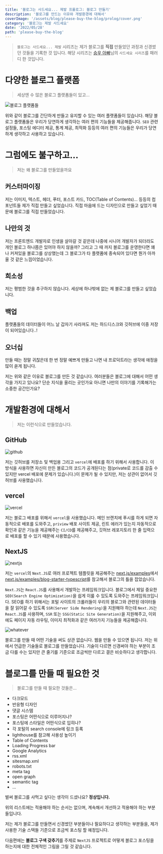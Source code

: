 ```yaml
---
title: '블로그는 사드세요... 제발 프롤로그: 블로그 만들기'
description: '블로그를 만드는 이유와 개발환경에 대해서'
coverImage: '/assets/blog/please-buy-the-blog/prolog/cover.png'
category: '블로그는 제발 사드세요'
date: '2022/05/28'
path: 'please-buy-the-blog'
---
```


> `블로그는 사드세요... 제발` 시리즈는 제가 블로그를 **직접** 만들었던 과정과 신경썼던 것들을 기록한 것 입니다. 해당 시리즈는 [승우 아빠](https://www.youtube.com/c/%EC%8A%B9%EC%9A%B0%EC%95%84%EB%B9%A0)님의 `사드세요 시리즈`를 패러디 한 것입니다.

# 다양한 블로그 플랫폼

> 세상엔 수 많은 블로그 플랫폼들이 있고...

![블로그 플랫폼들](/assets/blog/please-buy-the-blog/prolog/5.png)

위와 같이 블로그를 간단하게 만들고 유지할 수 있는 여러 플랫폼들이 있습니다.
해당 블로그 플랫폼들은 우리가 당연하게 생각하는 여러 편의 기능들을 제공해줍니다.
`SEO` 관련 설정들, 포스팅 에디터 제공, 통계 제공, 최적화 등등의 여러 편의 기능들은 우리가 당연하게 생각하고 사용하고 있습니다.


# 그럼에도 불구하고...

> 저는 왜 블로그를 만들었을까요

## 커스터마이징

저는 이미지, 텍스트, 헤더, 푸터, 포스트 카드, TOC(Table of Contents)... 등등의 컴포넌트들 제가 직접 만들고 싶었습니다. 직접 마음에 드는 디자인으로 만들고 싶었기 때문에 블로그를 직접 만들었습니다.

## 나만의 것

저는 프론트엔드 개발자로 인생을 살아갈 것 같은데 나중에 시니어 개발자가 되더라도 개인 블로그 하나쯤은 있어야 하지 않을까? 그리고 그 때 까지 블로그를 운영한다면 꽤나 커져있을 블로그를 상상했는데 그 블로그가 타 플랫폼에 종속되어 있다면 뭔가 아까울 것 같은 느낌이었습니다.

## 희소성

저는 평범한 것을 추구하지 않습니다. 세상에 하나밖에 없는 제 블로그를 만들고 싶었습니다.

## 백업

플랫폼들의 데이터들이 어느 날 갑자기 사라져도 저는 하드디스크와 깃허브에 이중 저장이 되어있습니다..!

## 오너십

만들 때는 정말 귀찮은데 한 번 정말 예쁘게 만들고 나면 내 프로덕트라는 생각에 애정을 많이 쏟게 됩니다.

저는 위와 같은 이유로 블로그를 만든 것 같습니다. 여러분들은 블로그에 대해서 어떤 생각을 가지고 있나요? 단순 지식을 올리는 곳인가요 아니면 나만의 이야기를 기록해가는 소중한 공간인가요?

# 개발환경에 대해서

> 저는 이런식으로 만들었습니다.

## GitHub

![github](/assets/blog/please-buy-the-blog/prolog/1.png)

저는 깃허브를 저장소 및 백업용 그리고 `vercel`에 배포를 하기 위해서 사용합니다.
이 방식을 사용하면 자신이 만든 블로그의 코드가 공개된다는 점(private로 코드를 감출 수 있지만 vercel 배포에 문제가 있습니다.)이 문제가 될 수 있지만, 저는 상관이 없어서 깃허브를 사용했습니다.

## vercel

![vercel](/assets/blog/please-buy-the-blog/prolog/3.png)

저는 블로그 배포를 위해서 `vercel`을 사용했습니다. 메인 브랜치에 푸시를 하게 되면 자동적으로 배포를 도와주고, `priview` 배포 사이트 제공, 린트 에러가 있는지 자동적으로 확인과 같은 기능을 제공해주는 `CI/CD`를 제공해주고, 깃허브 레포지토리 한 줄 입력으로 배포를 할 수 있기 때문에 사용했습니다.

## NextJS

![nextjs](/assets/blog/please-buy-the-blog/prolog/2.png)

저는 `vercel`의 `Next.JS`로 여러 프로젝트 템플릿을 제공해주는 [next.js/examples](https://github.com/vercel/next.js/tree/canary/examples)에서 [next.js/examples/blog-starter-typescript](https://github.com/vercel/next.js/tree/canary/examples/blog-starter-typescript)를 참고해서 블로그의 틀을 잡았습니다.

`Next.JS`는 `React.JS`를 사용해서 개발하는 프레임워크입니다. 블로그에서 제일 중요한 `SEO(Search Engine Optimization)`을 쉽게 이룰 수 있도록 도와주는 프레임워크입니다. SEO를 하기 위해서는 포털 사이트의 크롤러들이 우리의 블로그와 관련된 데이터들을 잘 읽어갈 수 있도록 `SSR(Server Side Rendering)`을 지원해야 하는데 `Next.JS`는 `React.JS`를 사용하며, `SSR` 또는 `SSG(Static Site Generation)`을 지원해주고, 이외에도 페이지 자동 라우팅, 이미지 최적화과 같은 여러가지 기능들을 제공해줍니다.

![whatever](/assets/blog/please-buy-the-blog/prolog/4.png)

블로그를 만들 때 어떤 기술을 써도 상관 없습니다. 웹을 만들 수 있으면 됩니다. 저는 위에서 언급한 기술들로 블로그를 만들었습니다. 기술이 다르면 신경써야 하는 부분이 조금 다를 수는 있지만 큰 줄기를 기준으로 조금씩만 다르고 결은 비슷하다고 생각합니다.

# 블로그를 만들 때 필요한 것

> 블로그를 만들 때 필요한 것들은...

- 다크모드
- 반응형 디자인
- 댓글 시스템
- 포스팅은 어떤식으로 이루어지나?
- 포스팅에 스타일은 어떤식으로 입히나?
- 각 포털의 search console에 링크 등록
- lighthouse를 참고해 사용성 높이기
- Table of Contents
- Loading Progress bar
- Google Analytics
- rss.xml
- sitesmap.xml
- robots.txt
- meta tag
- open graph
- semantic tag
- ...

벌써 블로그를 사먹고 싶다는 생각이 드셨나요? **정상입니다.**

위의 리스트에는 적용해야 하는 순서는 없으며, 계속해서 개선하고 적용해야 하는 부분들입니다. 

저는 제가 블로그를 만들면서 신경썼던 부분들이나 필요하다고 생각하는 부분들을, 제가 사용한 기술 스택들 기준으로 조금씩 포스팅 할 예정입니다.

다음편에는 **블로그 구색 갖추기**를 주제로 `NextJS` 프로젝트로 어떻게 블로그 포스팅을 하는지에 대한 전체적인 그림을 그릴 것 같습니다.
